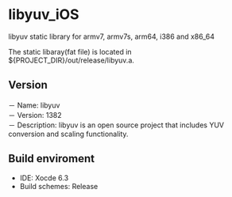 libyuv_iOS
==========

libyuv static library for armv7, armv7s, arm64, i386 and x86_64

The static libaray(fat file) is located in ${PROJECT_DIR}/out/release/libyuv.a.


Version
-------
－ Name: libyuv     
－ Version: 1382     
－ Description: libyuv is an open source project that includes YUV conversion and scaling functionality.     
     
     
Build enviroment
----------------
- IDE: Xocde 6.3     
- Build schemes: Release     
